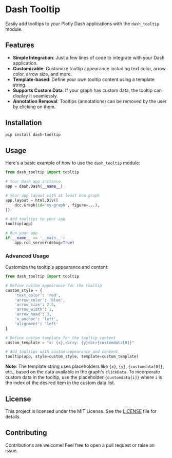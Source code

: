 
# Dash Tooltip

Easily add tooltips to your Plotly Dash applications with the `dash_tooltip` module. 

## Features

- **Simple Integration**: Just a few lines of code to integrate with your Dash application.
- **Customizable**: Customize tooltip appearance including text color, arrow color, arrow size, and more.
- **Template-based**: Define your own tooltip content using a template string.
- **Supports Custom Data**: If your graph has custom data, the tooltip can display it seamlessly.
- **Annotation Removal**: Tooltips (annotations) can be removed by the user by clicking on them.

## Installation

```bash
pip install dash-tooltip
```

## Usage

Here's a basic example of how to use the `dash_tooltip` module:

```python
from dash_tooltip import tooltip

# Your Dash app instance
app = dash.Dash(__name__)

# Your app layout with at least one graph
app.layout = html.Div([
    dcc.Graph(id='my-graph', figure=...),
])

# Add tooltips to your app
tooltip(app)

# Run your app
if __name__ == '__main__':
    app.run_server(debug=True)
```

### Advanced Usage

Customize the tooltip's appearance and content:

```python
from dash_tooltip import tooltip

# Define custom appearance for the tooltip
custom_style = {
    'text_color': 'red',
    'arrow_color': 'blue',
    'arrow_size': 2.5,
    'arrow_width': 1,
    'arrow_head': 3,
    'x_anchor': 'left',
    'alignment': 'left'
}

# Define custom template for the tooltip content
custom_template = "x: {x},<br>y: {y}<br>{customdata[0]}"

# Add tooltips with custom appearance and content
tooltip(app, style=custom_style, template=custom_template)
```

**Note**: The template string uses placeholders like `{x}`, `{y}`, `{customdata[0]}`, etc., based on the data available in the graph's `clickData`. To incorporate custom data in the tooltip, use the placeholder `{customdata[i]}` where `i` is the index of the desired item in the custom data list.

## License

This project is licensed under the MIT License. See the [LICENSE](./LICENSE) file for details.

## Contributing

Contributions are welcome! Feel free to open a pull request or raise an issue.

